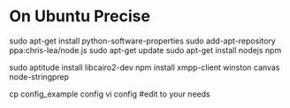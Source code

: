 # On Ubuntu Precise

sudo apt-get install python-software-properties
sudo add-apt-repository ppa:chris-lea/node.js
sudo apt-get update
sudo apt-get install nodejs npm

sudo aptitude install libcairo2-dev
npm install xmpp-client winston canvas node-stringprep


cp config_example config
vi config #edit to your needs
